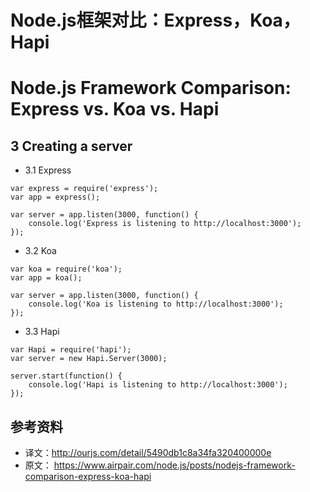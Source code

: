 # Node.js框架对比：Express，Koa，Hapi

# Node.js Framework Comparison: Express vs. Koa vs. Hapi

## 3 Creating a server
- 3.1 Express
```
var express = require('express');
var app = express();

var server = app.listen(3000, function() {
    console.log('Express is listening to http://localhost:3000');
});
```


- 3.2 Koa
```
var koa = require('koa');
var app = koa();

var server = app.listen(3000, function() {
    console.log('Koa is listening to http://localhost:3000');
});
```

- 3.3 Hapi
```
var Hapi = require('hapi');
var server = new Hapi.Server(3000);

server.start(function() {
    console.log('Hapi is listening to http://localhost:3000');
});
```

## 参考资料
- 译文：http://ourjs.com/detail/5490db1c8a34fa320400000e
- 原文： https://www.airpair.com/node.js/posts/nodejs-framework-comparison-express-koa-hapi
